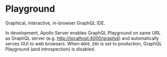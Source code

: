 # Playground

Graphical, interactive, in-browser GraphQL IDE.

In development, Apollo Server enables GraphQL Playground on same URL as GraphQL server (e.g. [http://localhost:4000/graphql](http://localhost:4000/graphql)) and automatically serves GUI to web browsers. When `NODE_ENV` is set to production, GraphQL Playground (and introspection) is disabled.
